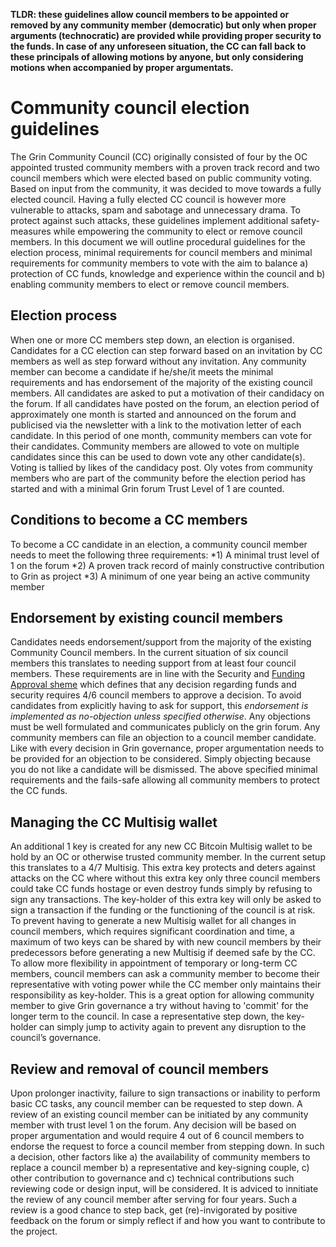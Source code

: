 **TLDR: these guidelines allow council members to be appointed or removed by any community member (democratic) but only when proper arguments (technocratic) are provided while providing proper security to the funds. In case of any unforeseen situation, the CC can fall back to these principals of allowing motions by anyone, but only considering motions when accompanied by proper argumentats.**

# Community council election guidelines
The Grin Community Council (CC) originally consisted of four by the OC appointed trusted community members with a proven track record and two council members which were elected based on public community voting.
Based on input from the community, it was decided to move towards a fully elected council. Having a fully elected CC council is however more vulnerable to attacks, spam and sabotage and unnecessary drama. To protect against such attacks, these guidelines implement additional safety-measures while empowering the community to elect or remove council members. In this document we will outline procedural guidelines for the election process, minimal requirements for council members and minimal requirements for community members to vote with the aim to balance a) protection of CC funds, knowledge and experience within the council and b) enabling community members to elect or remove council members.

## Election process
When one or more CC members step down, an election is organised. Candidates for a CC election can step forward based on an invitation by CC members as well as step forward without any invitation. Any community member can become a candidate if he/she/it meets the minimal requirements and has endorsement of the majority of the existing council members.
All candidates are asked to put a motivation of their candidacy on the forum. If all candidates have posted on the forum, an election period of approximately one month is started and announced on the forum and publicised via the newsletter with a link to the motivation letter of each candidate. In this period of one month, community members can vote for their candidates. 
Community members are allowed to vote on multiple candidates since this can be used to down vote any other candidate(s).
Voting is tallied by likes of the candidacy post. Oly votes from community members who are part of the community before the election period has started and with a minimal Grin forum Trust Level of 1 are counted.

## Conditions to become a CC members
To become a CC candidate in an election, a community council member needs to meet the following three requirements:
*1) A minimal trust level of 1 on the forum
*2) A proven track record of mainly constructive contribution to Grin as project
*3) A minimum of one year being an active community member

## Endorsement by existing council members
Candidates needs endorsement/support from the majority of the existing Community Council members. In the current situation of six council members this translates to needing support from at least four council members. These requirements are in line with the Security and [Funding Approval sheme]([url](https://github.com/grincc/docs/blob/Anynomouss-patch-4/approval-scheme.md)) which defines that any decision regarding funds and security requires 4/6 council members to approve a decision.
To avoid candidates from explicitly having to ask for support, this _endorsement is implemented as no-objection unless specified otherwise_. Any objections must be well formulated and communicates publicly on the grin forum. Any community members can file an objection to a council member candidate. 
Like with every decision in Grin governance, proper argumentation needs to be provided for an objection to be considered. Simply objecting because you do not like a candidate will be dismissed. 
The above specified minimal requirements and the fails-safe allowing all community members to protect the CC funds.

## Managing the CC Multisig wallet
An additional 1 key is created for any new CC Bitcoin Multisig wallet to be hold by an OC or otherwise trusted community member. In the current setup this translates to a 4/7 Multisig. This extra key protects and deters against attacks on the CC where without this extra key only three council members could take CC funds hostage or even destroy funds simply by refusing to sign any transactions. The key-holder of this extra key will only be asked to sign a transaction if the funding or the functioning of the council is at risk.
To prevent having to generate a new Multisig wallet for all changes in council members, which requires significant coordination and time, a maximum of two keys can be shared by with new council members by their predecessors before generating a new Multisig if deemed safe by the CC. To allow more flexibility in appointment of temporary or long-term CC members, council members can ask a community member to become their representative with voting power while the CC member only maintains their responsibility as key-holder. This is a great option for allowing community member to give Grin governance a try without having to 'commit' for the longer term to the council. In case a representative step down, the key-holder can simply jump to activity again to prevent any disruption to the council’s governance. 

## Review and removal of council members
Upon prolonger inactivity, failure to sign transactions or inability to perform basic CC tasks, any council member can be requested to step down. A review of an existing council member can be initiated by any community member with trust level 1 on the forum. Any decision will be based on proper argumentation and would require 4 out of 6 council members to endorse the request to force a council member from stepping down. In such a decision, other factors like a) the availability of community members to replace a council member b) a representative and key-signing couple, c) other contribution to governance and c) technical contributions such reviewing code or design input, will be considered.
It is adviced to innitiate the review of any council member after serving for four years. Such a review is a good chance to step back, get (re)-invigorated by positive feedback on the forum or simply reflect if and how you want to contribute to the project.

